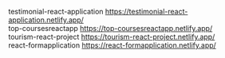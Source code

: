 testimonial-react-application  https://testimonial-react-application.netlify.app/  </br>
top-coursesreactapp  https://top-coursesreactapp.netlify.app/  </br>
tourism-react-project  https://tourism-react-project.netlify.app/  </br>
react-formapplication  https://react-formapplication.netlify.app/  </br>
